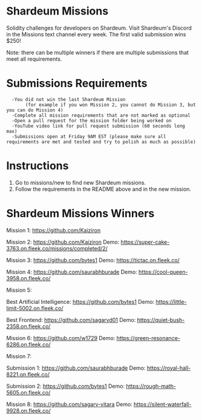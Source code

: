 # Shardeum Missions

Solidity challenges for developers on Shardeum.
Visit Shardeum's Discord in the Missions text channel every week.
The first valid submission wins $250!

Note: there can be multiple winners if there are multiple submissions that meet all requirements.

# Submissions Requirements

      -You did not win the last Shardeum Mission 
           (for example if you won Mission 2, you cannot do Mission 3, but you can do Mission 4)
      -Complete all mission requirements that are not marked as optional
      -Open a pull request for the mission folder being worked on
      -YouTube video link for pull request submission (60 seconds long max)
      -Submissions open at Friday 9AM EST (please make sure all requirements are met and tested and try to polish as much as possible)

# Instructions

1. Go to missions/new to find new Shardeum missions.
2. Follow the requirements in the README above and in the new mission.

# Shardeum Missions Winners

Mission 1: https://github.com/Kaiziron

Mission 2: https://github.com/Kaiziron Demo: https://super-cake-3763.on.fleek.co/missions/completed/2/

Mission 3: https://github.com/bytes1 Demo: https://tictac.on.fleek.co/

Mission 4: https://github.com/saurabhburade Demo: https://cool-queen-3958.on.fleek.co/

Mission 5: 

Best Artificial Intelligence: https://github.com/bytes1 Demo: https://little-limit-5002.on.fleek.co/

Best Frontend: https://github.com/sagarvd01 Demo: https://quiet-bush-2358.on.fleek.co/

Mission 6: https://github.com/w1729 Demo: https://green-resonance-6286.on.fleek.co/

Mission 7:

Submission 1: https://github.com/saurabhburade Demo: https://royal-hall-8221.on.fleek.co/

Submission 2: https://github.com/bytes1 Demo: https://rough-math-5605.on.fleek.co/

Mission 8: https://github.com/sagarv-vitara Demo: https://silent-waterfall-9928.on.fleek.co/
